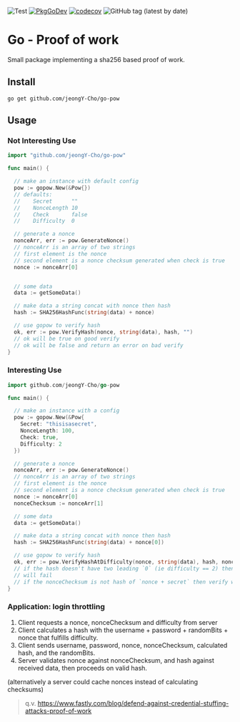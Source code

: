 ![Test](https://github.com/jeongY-Cho/go-pow/workflows/Test/badge.svg?branch=master)
[![PkgGoDev](https://pkg.go.dev/badge/github.com/jeongy-cho/go-pow)](https://pkg.go.dev/github.com/jeongy-cho/go-pow)
[![codecov](https://codecov.io/gh/jeongY-Cho/go-pow/branch/master/graph/badge.svg)](https://codecov.io/gh/jeongY-Cho/go-pow)
![GitHub tag (latest by date)](https://img.shields.io/github/v/tag/jeongy-cho/go-pow)
# Go - Proof of work

Small package implementing a sha256 based proof of work.

## Install

```
go get github.com/jeongY-Cho/go-pow
```

## Usage

### Not Interesting Use

```go
import "github.com/jeongY-Cho/go-pow"

func main() {

  // make an instance with default config
  pow := gopow.New(&Pow{})
  // defaults:
  // 	Secret      ""
  // 	NonceLength 10
  // 	Check       false
  // 	Difficulty  0

  // generate a nonce
  nonceArr, err := pow.GenerateNonce()
  // nonceArr is an array of two strings
  // first element is the nonce
  // second element is a nonce checksum generated when check is true
  nonce := nonceArr[0]


  // some data
  data := getSomeData()

  // make data a string concat with nonce then hash
  hash := SHA256HashFunc(string(data) + nonce)

  // use gopow to verify hash
  ok, err := pow.VerifyHash(nonce, string(data), hash, "")
  // ok will be true on good verify
  // ok will be false and return an error on bad verify
}
```

### Interesting Use

```go
import github.com/jeongY-Cho/go-pow

func main() {

  // make an instance with a config
  pow := gopow.New(&Pow{
    Secret: "thisisasecret",
    NonceLength: 100,
    Check: true,
    Difficulty: 2
  })

  // generate a nonce
  nonceArr, err := pow.GenerateNonce()
  // nonceArr is an array of two strings
  // first element is the nonce
  // second element is a nonce checksum generated when check is true
  nonce := nonceArr[0]
  nonceChecksum := nonceArr[1]

  // some data
  data := getSomeData()

  // make data a string concat with nonce then hash
  hash := SHA256HashFunc(string(data) + nonce[0])

  // use gopow to verify hash
  ok, err := pow.VerifyHashAtDifficulty(nonce, string(data), hash, nonceChecksum)
  // if the hash doesn't have two leading `0` (ie difficulty == 2) then verify
  // will fail
  // if the nonceChecksum is not hash of `nonce + secret` then verify will fail
}
```

### Application: login throttling

1. Client requests a nonce, nonceChecksum and difficulty from server
2. Client calculates a hash with the username + password + randomBits + nonce that fulfills difficulty.
3. Client sends username, password, nonce, nonceChecksum, calculated hash, and the randomBits.
4. Server validates nonce against nonceChecksum, and hash against received data, then proceeds on valid hash.

(alternatively a server could cache nonces instead of calculating checksums)

> q.v. https://www.fastly.com/blog/defend-against-credential-stuffing-attacks-proof-of-work

